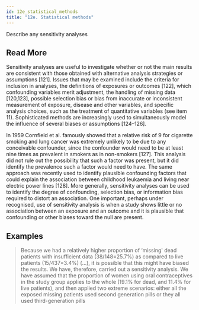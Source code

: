 ```yaml
---
id: 12e_statistical_methods
title: "12e. Statistical methods"
---
```

Describe any sensitivity analyses

## Read More

Sensitivity analyses are useful to investigate whether or not the main results are consistent with those obtained with alternative analysis strategies or assumptions [121]. Issues that may be examined include the criteria for inclusion in analyses, the definitions of exposures or outcomes [122], which confounding variables merit adjustment, the handling of missing data [120,123], possible selection bias or bias from inaccurate or inconsistent measurement of exposure, disease and other variables, and specific analysis choices, such as the treatment of quantitative variables (see item 11). Sophisticated methods are increasingly used to simultaneously model the influence of several biases or assumptions [124–126].

In 1959 Cornfield et al. famously showed that a relative risk of 9 for cigarette smoking and lung cancer was extremely unlikely to be due to any conceivable confounder, since the confounder would need to be at least nine times as prevalent in smokers as in non-smokers [127]. This analysis did not rule out the possibility that such a factor was present, but it did identify the prevalence such a factor would need to have. The same approach was recently used to identify plausible confounding factors that could explain the association between childhood leukaemia and living near electric power lines [128]. More generally, sensitivity analyses can be used to identify the degree of confounding, selection bias, or information bias required to distort an association. One important, perhaps under recognised, use of sensitivity analysis is when a study shows little or no association between an exposure and an outcome and it is plausible that confounding or other biases toward the null are present.

## Examples

> Because we had a relatively higher proportion of ‘missing' dead patients with insufficient data (38/148=25.7%) as compared to live patients (15/437=3.4%) (…), it is possible that this might have biased the results. We have, therefore, carried out a sensitivity analysis. We have assumed that the proportion of women using oral contraceptives in the study group applies to the whole (19.1% for dead, and 11.4% for live patients), and then applied two extreme scenarios: either all the exposed missing patients used second generation pills or they all used third-generation pills